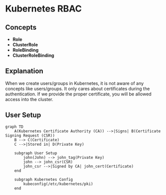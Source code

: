# Kubernetes RBAC

## Concepts
- **Role**
- **ClusterRole**
- **RoleBinding**
- **ClusterRoleBinding**

## Explanation
When we create users/groups in Kubernetes, it is not aware of any concepts like users/groups. It only cares about certificates during the authentication. If we provide the proper certificate, you will be allowed access into the cluster.

## User Setup

```mermaid
graph TD
    A(Kubernetes Certificate Authority (CA)) -->|Signs| B(Certificate Signing Request (CSR))
    B --> C(Certificate)
    C -->|Stored in| D(Private Key)
    
    subgraph User Setup
        john(John) --> john_tag(Private Key)
        john --> john_csr(CSR)
        john_csr -->|Signed by CA| john_cert(Certificate)
    end
    
    subgraph Kubernetes Config
        kubeconfig(/etc/kubernetes/pki)
    end
